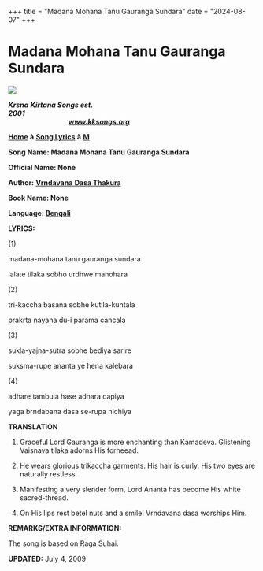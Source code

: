 +++
title = "Madana Mohana Tanu Gauranga Sundara"
date = "2024-08-07"
+++

# Madana Mohana Tanu Gauranga Sundara
**[![](http://kksongs.org/image_files/image002.jpg)](http://kksongs.org/)**

**_Krsna_** **_Kirtana Songs est. 2001_**                                                                                                                                                      **_www.kksongs.org_**

**[Home](http://kksongs.org/)** **à** **[Song Lyrics](http://kksongs.org/lyrics.html)** **à** **[M](http://kksongs.org/songs/song_m.html)**

**Song Name: Madana Mohana Tanu Gauranga Sundara**

**Official Name: None**

**Author:** [**Vrndavana** **Dasa Thakura**](http://kksongs.org/authors/list/vrndavana.html)

**Book Name: None**

**Language: [Bengali](http://kksongs.org/language/list/bengali.html)**

**LYRICS:**

(1)

madana-mohana tanu gauranga sundara

lalate tilaka sobho urdhwe manohara

(2)

tri-kaccha basana sobhe kutila-kuntala

prakrta nayana du-i parama cancala

(3)

sukla-yajna-sutra sobhe bediya sarire

suksma-rupe ananta ye hena kalebara

(4)

adhare tambula hase adhara capiya

yaga brndabana dasa se-rupa nichiya

**TRANSLATION**

1) Graceful Lord Gauranga is more enchanting than Kamadeva. Glistening Vaisnava tilaka adorns His forheead.

2) He wears glorious trikaccha garments. His hair is curly. His two eyes are naturally restless.

3) Manifesting a very slender form, Lord Ananta has become His white sacred-thread.

4) On His lips rest betel nuts and a smile. Vrndavana dasa worships Him.

**REMARKS/EXTRA INFORMATION:**

The song is based on Raga Suhai.

**UPDATED:** July 4, 2009